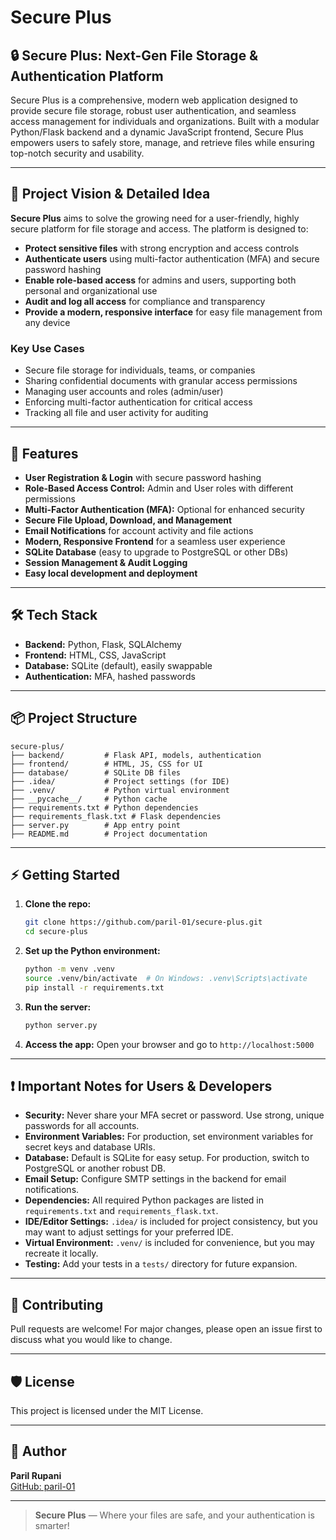 # Secure Plus

## 🔒 Secure Plus: Next-Gen File Storage & Authentication Platform

Secure Plus is a comprehensive, modern web application designed to provide secure file storage, robust user authentication, and seamless access management for individuals and organizations. Built with a modular Python/Flask backend and a dynamic JavaScript frontend, Secure Plus empowers users to safely store, manage, and retrieve files while ensuring top-notch security and usability.

---

## 🧠 Project Vision & Detailed Idea

**Secure Plus** aims to solve the growing need for a user-friendly, highly secure platform for file storage and access. The platform is designed to:

- **Protect sensitive files** with strong encryption and access controls
- **Authenticate users** using multi-factor authentication (MFA) and secure password hashing
- **Enable role-based access** for admins and users, supporting both personal and organizational use
- **Audit and log all access** for compliance and transparency
- **Provide a modern, responsive interface** for easy file management from any device

### Key Use Cases
- Secure file storage for individuals, teams, or companies
- Sharing confidential documents with granular access permissions
- Managing user accounts and roles (admin/user)
- Enforcing multi-factor authentication for critical access
- Tracking all file and user activity for auditing

---

## 🚀 Features
- **User Registration & Login** with secure password hashing
- **Role-Based Access Control:** Admin and User roles with different permissions
- **Multi-Factor Authentication (MFA):** Optional for enhanced security
- **Secure File Upload, Download, and Management**
- **Email Notifications** for account activity and file actions
- **Modern, Responsive Frontend** for a seamless user experience
- **SQLite Database** (easy to upgrade to PostgreSQL or other DBs)
- **Session Management & Audit Logging**
- **Easy local development and deployment**

---

## 🛠️ Tech Stack
- **Backend:** Python, Flask, SQLAlchemy
- **Frontend:** HTML, CSS, JavaScript
- **Database:** SQLite (default), easily swappable
- **Authentication:** MFA, hashed passwords

---

## 📦 Project Structure
```
secure-plus/
├── backend/         # Flask API, models, authentication
├── frontend/        # HTML, JS, CSS for UI
├── database/        # SQLite DB files
├── .idea/           # Project settings (for IDE)
├── .venv/           # Python virtual environment
├── __pycache__/     # Python cache
├── requirements.txt # Python dependencies
├── requirements_flask.txt # Flask dependencies
├── server.py        # App entry point
├── README.md        # Project documentation
```

---

## ⚡ Getting Started
1. **Clone the repo:**
   ```bash
   git clone https://github.com/paril-01/secure-plus.git
   cd secure-plus
   ```
2. **Set up the Python environment:**
   ```bash
   python -m venv .venv
   source .venv/bin/activate  # On Windows: .venv\Scripts\activate
   pip install -r requirements.txt
   ```
3. **Run the server:**
   ```bash
   python server.py
   ```
4. **Access the app:**
   Open your browser and go to `http://localhost:5000`

---

## ❗ Important Notes for Users & Developers
- **Security:** Never share your MFA secret or password. Use strong, unique passwords for all accounts.
- **Environment Variables:** For production, set environment variables for secret keys and database URIs.
- **Database:** Default is SQLite for easy setup. For production, switch to PostgreSQL or another robust DB.
- **Email Setup:** Configure SMTP settings in the backend for email notifications.
- **Dependencies:** All required Python packages are listed in `requirements.txt` and `requirements_flask.txt`.
- **IDE/Editor Settings:** `.idea/` is included for project consistency, but you may want to adjust settings for your preferred IDE.
- **Virtual Environment:** `.venv/` is included for convenience, but you may recreate it locally.
- **Testing:** Add your tests in a `tests/` directory for future expansion.

---

## 🤝 Contributing
Pull requests are welcome! For major changes, please open an issue first to discuss what you would like to change.

---

## 🛡️ License
This project is licensed under the MIT License.

---

## 👤 Author
**Paril Rupani**  
[GitHub: paril-01](https://github.com/paril-01)

---

> **Secure Plus** — Where your files are safe, and your authentication is smarter!
